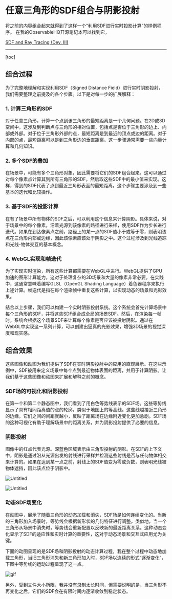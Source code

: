 # 任意三角形的SDF组合与阴影投射

将之前的内容组合起来就得到了这样一个“利用SDF进行实时投影计算”的样例程序。
在我的ObservableHQ开源笔记本可以找到它，

[SDF and Ray Tracing (Dev. III)](https://observablehq.com/@listenzcc/sdf-and-ray-tracing-dev-iii)

---
[toc]

## 组合过程

为了完整地理解和实现利用SDF（Signed Distance Field）进行实时阴影投射，我们需要整理之前提及的各个步骤。以下是对每一步的扩展解释：

### **1. 计算三角形的SDF**

对于任意三角形，计算一个点到该三角形的最短距离是一个几何问题。在2D或3D空间中，这涉及到判断点与三角形的相对位置，包括点是否位于三角形的边上、内部或外部。对于位于三角形外部的点，最短距离是到最近的顶点或边的距离。对于内部的点，最短距离可以是到三角形边的垂直距离。这一步骤通常需要一些向量计算和几何知识。

### **2. 多个SDF的叠加**

在场景中，可能有多个三角形对象，因此需要将它们的SDF组合起来。这可以通过对每个像素点计算其到所有三角形的SDF，然后取这些SDF中的最小值来实现。这样，得到的SDF代表了点到最近三角形表面的最短距离。这个步骤主要涉及到一些基本的迭代和比较操作。

### **3. 基于SDF的投影计算**

在有了场景中所有物体的SDF之后，可以利用这个信息来计算阴影。具体来说，对于场景中的每个像素，沿着光源到该像素的路径进行采样，使用SDF作为步长进行迭代。如果在到达像素点之前，路径上的某一点的SDF值小于或等于零，则表明该点在三角形内部或边缘，因此该像素应该处于阴影之中。这个过程涉及到光线追踪和光线-物体交互的基本概念。

### **4. WebGL实现和帧迭代**

为了实现实时渲染，所有这些计算都需要在WebGL中进行。WebGL提供了GPU加速的图形计算能力，这对于处理复杂的3D场景和大量的像素非常必要。在实践中，这通常意味着编写GLSL（OpenGL Shading Language）着色器程序来执行上述计算。帧迭代是指在每个渲染帧中重复这些计算，以实现动态的场景和光影效果。

结合以上步骤，我们可以构建一个实时阴影投射系统。这个系统会首先计算场景中每个三角形的SDF，并将这些SDF组合成全局的场景SDF。然后，在渲染每一帧时，系统会根据这个场景SDF来计算每个像素是否应该被投射阴影。通过在WebGL中实现这一系列计算，可以创建出逼真的光影效果，增强3D场景的视觉深度和现实感。

## 组合效果

这些图像和动图为我们提供了SDF在实时阴影投射中的应用的直观展示。在这些示例中，SDF被用来定义场景中每个点到最近物体表面的距离，并用于计算阴影。让我们基于这些图像和动图来扩展和解释之前的概念。

### **SDF场的可视化和阴影投射**

在第一个和第二个静态图中，我们看到了用白色等势线表示的SDF场。这些等势线显示了具有相同距离值的点的轮廓，类似于地图上的等高线。这些线越接近三角形的边缘，它们之间的间距就越小，反映了距离场在边缘附近变化更加急剧。SDF场的这种可视化有助于理解场景中的距离关系，并为阴影投射提供了必要的信息。

### **阴影投射**

图像中的红点代表光源。深蓝色区域表示由三角形投射的阴影。在SDF的上下文中，阴影是通过沿从光源出发的射线进行采样并检测这些射线是否与任何物体相交来计算的。如果在达到某一点之前，射线上的SDF值变为零或负数，则表明光线被物体遮挡，因此该点位于阴影中。

![Untitled](%E4%BB%BB%E6%84%8F%E4%B8%89%E8%A7%92%E5%BD%A2%E7%9A%84SDF%E7%BB%84%E5%90%88%E4%B8%8E%E9%98%B4%E5%BD%B1%E6%8A%95%E5%B0%84%207b1b285ddbd04824a6c969d66aa1d72e/Untitled.png)

![Untitled](%E4%BB%BB%E6%84%8F%E4%B8%89%E8%A7%92%E5%BD%A2%E7%9A%84SDF%E7%BB%84%E5%90%88%E4%B8%8E%E9%98%B4%E5%BD%B1%E6%8A%95%E5%B0%84%207b1b285ddbd04824a6c969d66aa1d72e/Untitled%201.png)

### **动态SDF场变化**

在动图中，展示了随着三角形的动态加载和消失，SDF场是如何连续变化的。当新的三角形加入场景时，等势线会根据新形状的几何特征进行调整。类似地，当一个三角形从场景中消失时，等势线会重新配置以反映新的最近距离关系。这种动态变化显示了SDF的适应性和实时计算的重要性，这对于动态场景和交互式应用尤为关键。

下面的动图呈现的是SDF场和阴影投射的动态计算过程，我在整个过程中动态地加载三角形，当旧三角形消失和新三角形加入时，SDF场以连续的形式“逐渐变化”，下图中等势线的运动过程呈现了这一点。

![gif](%E4%BB%BB%E6%84%8F%E4%B8%89%E8%A7%92%E5%BD%A2%E7%9A%84SDF%E7%BB%84%E5%90%88%E4%B8%8E%E9%98%B4%E5%BD%B1%E6%8A%95%E5%B0%84%207b1b285ddbd04824a6c969d66aa1d72e/20240126-191640.gif)

另外，受到文件大小所限，我并没有录制太长时间，但需要说明的是，当三角形不再变化之后，它们的SDF会在有限时间内逐渐收敛到稳定状态。